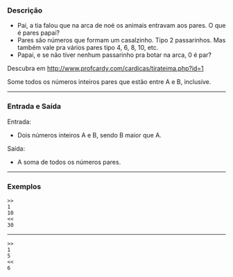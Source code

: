 ### Descrição

- Pai, a tia falou que na arca de noé os animais entravam aos pares.
O que é pares papai?
- Pares são números que formam um casalzinho. Tipo 2 passarinhos.
Mas também vale pra vários pares tipo 4, 6, 8, 10, etc.
- Papai, e se não tiver nenhum passarinho pra botar na arca, 0 é par?

Descubra em http://www.profcardy.com/cardicas/tirateima.php?id=1

Some todos os números inteiros pares que estão entre A e B, inclusive.

---

### Entrada e Saída

Entrada:
* Dois números inteiros A e B, sendo B maior que A.

Saída:
* A soma de todos os números pares.

---

### Exemplos

    >>
    1
    10
    <<
    30

---

    >>
    1
    5
    <<
    6
